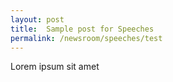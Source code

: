 ```yaml
---
layout: post
title:  Sample post for Speeches
permalink: /newsroom/speeches/test
---
```

Lorem ipsum sit amet
